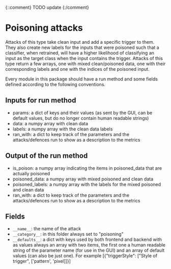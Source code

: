 {::comment}
    TODO update
{:/comment}

# Poisoning attacks

Attacks of this type take clean input and add a specific trigger to them. They also create new labels for the inputs that were poisoned such that a classifier, when retrained, will have a higher likelihood of classifying an input as the target class when the input contains the trigger. Attacks of this type return a few arrays, one with mixed clean/poisoned data, one with their corresponding labels and one with the indices of the poisoned input.

Every module in this package should have a run method and some fields defined according to the following conventions.

## Inputs for run method
* params: a dict of keys and their values (as sent by the GUI, can be default values, but do no longer contain human readable strings)
* data: a numpy array with clean data
* labels: a numpy array with the clean data labels
* ran_with: a dict to keep track of the parameters and the attacks/defences run to show as a description to the metrics


## Output of the run method
* is_poison: a numpy array indicating the items in poisoned_data that are actually poisoned
* poisoned_data: a numpy array with mixed poisoned and clean data
* poisoned_labels: a numpy array with the labels for the mixed poisoned and clean data
* ran_with: a dict to keep track of the parameters and the attacks/defences run to show as a description to the metrics


## Fields
* `__name__`: the name of the attack
* `__category__`: in this folder always set to "poisoning"
* `__defaults__`: a dict with keys used by both frontend and backend with as values always an array with two items, the first one a human readable string of the parameter name (for use in the GUI) and an array of default values (can also be just one). For example [{"triggerStyle": ["Style of trigger", ['pattern', 'pixel]]}]
